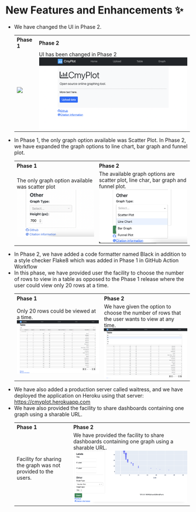 # New Features and Enhancements ✨

* We have changed the UI in Phase 2. 
  <table>
    <tr>
        <th>Phase 1</th>
        <th>Phase 2</th>
    </tr>
    <tr>
        <td>
        <img src="../docs/images/home_page.png">
        </td>
        <td>
            UI has been changed in Phase 2<br>
            <img src="../docs/images/phase2_homepage.png">
        </td>
    </tr>
  </table>
* In Phase 1, the only graph option available was Scatter Plot. In Phase 2, we have expanded the graph options to line chart, bar graph and funnel plot.
  <table>
    <tr>
        <th>Phase 1</th>
        <th>Phase 2</th>
    </tr>
    <tr>
        <td>The only graph option available was scatter plot
            <br>
            <img src="../docs/images/phase1_graph_type.png">
        </td>
        <td>The available graph options are scatter plot, line char, bar graph and funnel plot. 
            <br>
            <img src="../docs/images/phase2_graph_type.png">
        </td>
    </tr>
  </table>
* In Phase 2, we have added a code formatter named Black in addition to a style checker Flake8 which was added in Phase 1 in GitHub Action Workflow
* In this phase, we have provided user the facility to choose the number of rows to view in a table as opposed to the Phase 1 release where the user could view only 20 rows at a time.
  <table>
     <tr>
            <th>Phase 1</th>
            <th>Phase 2</th>
    </tr>
    <tr>
       <td>
        Only 20 rows could be viewed at a time.
        <br>
        <img src="../docs/images/Phase1_table_size.png">
        </td>
        <td>
        We have given the option to choose the number of rows that the user wants to view at any time.
        <br>
        <img src="../docs/images/Phase2_table_size.png">
        </td> 
    </tr>
  </table>
* We have also added a production server called waitress, and we have deployed the application on Heroku using that server: https://cmyplot.herokuapp.com
* We have also provided the facility to share dashboards containing one graph using a sharable URL.
  <table>
     <tr>
            <th>Phase 1</th>
            <th>Phase 2</th>
     </tr>
    <tr>
        <td>
            Facility for sharing the graph was not provided to the users. 
        </td>
        <td>
            We have provided the facility to share dashboards containing one graph using a sharable URL.
            <br><img src="../docs/images/phase2_share.png">
        </td>
    </tr>
  </table>
  